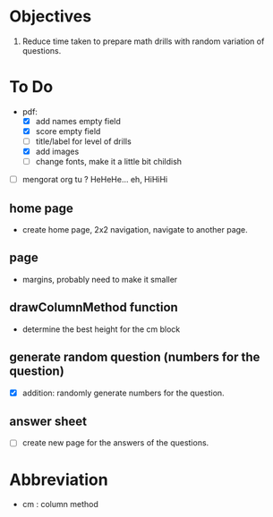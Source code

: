 # Objectives
1. Reduce time taken to prepare math drills with random variation of questions.

# To Do 
- pdf:
    - [x] add names empty field
    - [x] score empty field
    - [ ] title/label for level of drills
    - [x] add images
    - [ ] change fonts, make it a little bit childish

- [ ] mengorat org tu ? HeHeHe... eh, HiHiHi

## home page
- create home page, 2x2 navigation, navigate to another page.

## page
- margins, probably need to make it smaller

## drawColumnMethod function
- determine the best height for the cm block

## generate random question (numbers for the question)
- [x] addition: randomly generate numbers for the question.

## answer sheet
- [ ] create new page for the answers of the questions.

# Abbreviation
- cm : column method
